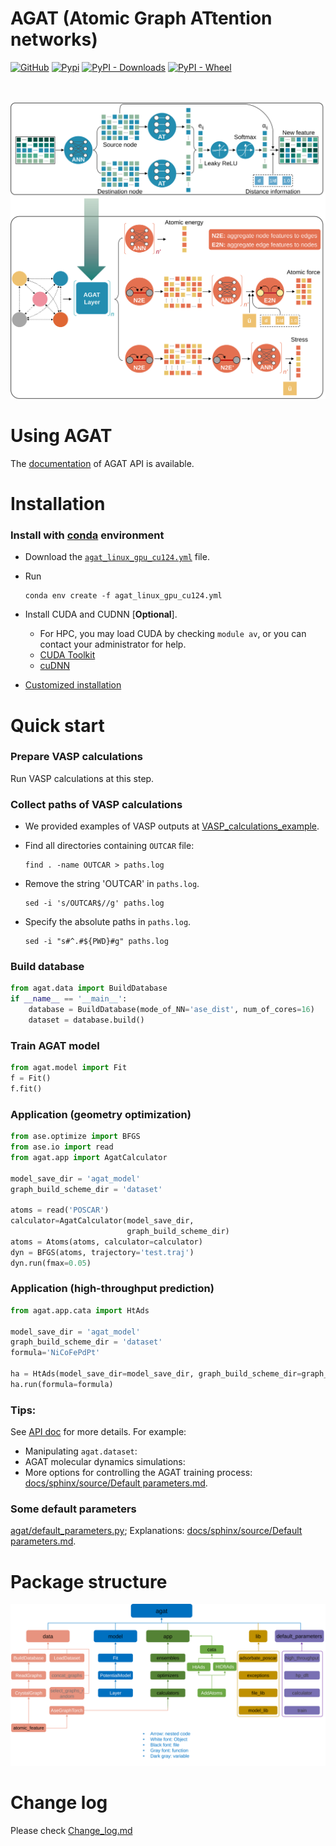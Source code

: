 
# AGAT (Atomic Graph ATtention networks)
[![GitHub](https://img.shields.io/github/license/jzhang-github/AGAT)](https://github.com/jzhang-github/AGAT/blob/main/LICENSE)
[![Pypi](https://img.shields.io/pypi/v/agat.svg)](https://pypi.org/project/agat/)
[![PyPI - Downloads](https://img.shields.io/pypi/dm/agat)](https://pypi.org/project/agat/)
[![PyPI - Wheel](https://img.shields.io/pypi/wheel/agat)](https://pypi.org/project/agat/)

<!--
[![Documentation Status](https://readthedocs.org/projects/agat/badge/?version=latest)](https://jzhang-github.github.io/AGAT/)
-->

  <br>  <br>  ![Model architecture](files/architecture.svg)

# Using AGAT
The [documentation](https://jzhang-github.github.io/AGAT/) of AGAT API is available.

# Installation

### Install with [conda](https://conda.io/projects/conda/en/latest/user-guide/install/index.html) environment

- Download the [`agat_linux_gpu_cu124.yml`](agat_linux_gpu_cu124.yml) file.

- Run

  ```shell
  conda env create -f agat_linux_gpu_cu124.yml
  ```

  

- Install CUDA and CUDNN [**Optional**].
  
  - For HPC, you may load CUDA by checking `module av`, or you can contact your administrator for help.
  - [CUDA Toolkit](https://developer.nvidia.com/cuda-downloads)
  - [cuDNN](https://developer.nvidia.com/cudnn)



- [Customized installation](Customized_installation.md)



# Quick start

### Prepare VASP calculations

Run VASP calculations at this step.

### Collect paths of VASP calculations

- We provided examples of VASP outputs at [VASP_calculations_example](https://github.com/jzhang-github/AGAT/tree/v1.0.0/files/VASP_calculations_example).   

- Find all directories containing `OUTCAR` file:   

  ```
  find . -name OUTCAR > paths.log
  ```

- Remove the string 'OUTCAR' in `paths.log`.   

  ```
  sed -i 's/OUTCAR$//g' paths.log
  ```

- Specify the absolute paths in `paths.log`.   

  ```
  sed -i "s#^.#${PWD}#g" paths.log
  ```

### Build database

```python
from agat.data import BuildDatabase
if __name__ == '__main__':
    database = BuildDatabase(mode_of_NN='ase_dist', num_of_cores=16)
    dataset = database.build()
```

### Train AGAT model

```python
from agat.model import Fit
f = Fit()
f.fit()
```

### Application (geometry optimization)

```python
from ase.optimize import BFGS
from ase.io import read
from agat.app import AgatCalculator

model_save_dir = 'agat_model'
graph_build_scheme_dir = 'dataset'

atoms = read('POSCAR')
calculator=AgatCalculator(model_save_dir,
                          graph_build_scheme_dir)
atoms = Atoms(atoms, calculator=calculator)
dyn = BFGS(atoms, trajectory='test.traj')
dyn.run(fmax=0.05)
```

### Application (high-throughput prediction)

```python
from agat.app.cata import HtAds

model_save_dir = 'agat_model'
graph_build_scheme_dir = 'dataset'
formula='NiCoFePdPt'

ha = HtAds(model_save_dir=model_save_dir, graph_build_scheme_dir=graph_build_scheme_dir)
ha.run(formula=formula)
```



### Tips:

See [API doc](https://jzhang-github.github.io/AGAT/API_Docs.html) for more details. For example:

- Manipulating `agat.dataset`: 
- AGAT molecular dynamics simulations:
- More options for controlling the AGAT training process: [docs/sphinx/source/Default parameters.md](https://github.com/jzhang-github/AGAT/blob/main/docs/sphinx/source/Default%20parameters.md).

<!--
[![Documentation Status](https://readthedocs.org/projects/agat/badge/?version=latest)](https://jzhang-github.github.io/AGAT/)
-->


### Some default parameters
[agat/default_parameters.py](agat/default_parameters.py); Explanations: [docs/sphinx/source/Default parameters.md](https://github.com/jzhang-github/AGAT/blob/main/docs/sphinx/source/Default%20parameters.md).



# Package structure

![Model architecture](files/Package.svg)



# Change log  

Please check [Change_log.md](https://github.com/jzhang-github/AGAT/blob/main/Change_log.md)